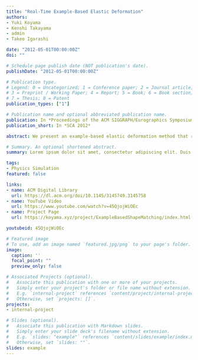 ```yaml
---
title: "Real-Time Example-Based Elastic Deformation"
authors:
- Yuki Koyama
- Kenshi Takayama
- admin
- Takeo Igarashi

date: "2012-05-01T00:00:00Z"
doi: ""

# Schedule page publish date (NOT publication's date).
publishDate: "2012-05-01T00:00:00Z"

# Publication type.
# Legend: 0 = Uncategorized; 1 = Conference paper; 2 = Journal article;
# 3 = Preprint / Working Paper; 4 = Report; 5 = Book; 6 = Book section;
# 7 = Thesis; 8 = Patent
publication_types: ["1"]

# Publication name and optional abbreviated publication name.
publication: In *Proceedings of the ACM SIGGRAPH/Eurographics Symposium on Computer Animation (SCA 2012)*
publication_short: In *SCA 2012*

abstract: We present an example-based elastic deformation method that runs in real time. Example-based elastic deformation was originally presented by Martin et al. [MTGG11], where an artist can intuitively control elastic material behaviors by simply giving example poses. Their FEM-based approach is, however, computationally expensive requiring nonlinear optimization, which hinders its use in real-time applications such as games. Our contribution is to formulate an analogous concept using the shape matching framework, which is fast, robust, and easy to implement. The key observation is that each overlapping local region's right stretch tensor obtained by polar decomposition is a natural choice for a deformation descriptor. This descriptor allows us to represent the pose space as a linear blending of examples. At each time step, the current deformation descriptor is linearly projected onto the example manifold, and then used to modify the rest shape of each local region when computing goal positions. Our approach is two orders of magnitude faster than Martin et al.'s approach while producing comparable example-based elastic deformations.

# Summary. An optional shortened abstract.
summary: Lorem ipsum dolor sit amet, consectetur adipiscing elit. Duis posuere tellus ac convallis placerat. Proin tincidunt magna sed ex sollicitudin condimentum.

tags:
- Physics Simulation
featured: false

links:
- name: ACM Digital Library
  url: https://dl.acm.org/doi/10.1145/3145749.3145758
- name: YouTube Video
  url: https://www.youtube.com/watch?v=45QjojWiOEc
- name: Project Page
  url: https://koyama.xyz/project/ExampleBasedShapeMatching/index.html

youtubeid: 45QjojWiOEc

# Featured image
# To use, add an image named `featured.jpg/png` to your page's folder. 
image:
  caption: ''
  focal_point: ""
  preview_only: false

# Associated Projects (optional).
#   Associate this publication with one or more of your projects.
#   Simply enter your project's folder or file name without extension.
#   E.g. `internal-project` references `content/project/internal-project/index.md`.
#   Otherwise, set `projects: []`.
projects:
- internal-project

# Slides (optional).
#   Associate this publication with Markdown slides.
#   Simply enter your slide deck's filename without extension.
#   E.g. `slides: "example"` references `content/slides/example/index.md`.
#   Otherwise, set `slides: ""`.
slides: example
---
```


<!--
{{% alert note %}}
Click the *Cite* button above to demo the feature to enable visitors to import publication metadata into their reference management software.
{{% /alert %}}

{{% alert note %}}
Click the *Slides* button above to demo Academic's Markdown slides feature.
{{% /alert %}}

Supplementary notes can be added here, including [code and math](https://sourcethemes.com/academic/docs/writing-markdown-latex/).
-->
